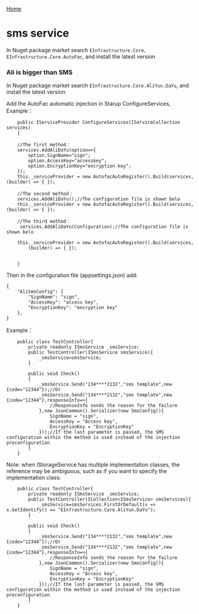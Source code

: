 <a href="https://github.com/zhenlei520/System.Extension.Core/blob/master/README.md">Home</a>

# sms service #

In Nuget package market search `EInfrastructure.Core、EInfrastructure.Core.AutoFac`, and install the latest version

### Ali is bigger than SMS ###
In Nuget package market search `EInfrastructure.Core.AliYun.DaYu`, and install the latest version

Add the AutoFac automatic injection in Starup ConfigureServices,  
Example：   
    
		public IServiceProvider ConfigureServices(IServiceCollection services)
		{

        //The first method：
		services.AddAliDaYu(option=>{
            option.SignName="sign";
            option.AccessKey="accesskey";
            option.EncryptionKey="encryption key";
        });
        this._serviceProvider = new AutofacAutoRegister().Build(services,(builder) => { });

        //The second method：
        services.AddAliDaYu();//The configuration file is shown belo
        this._serviceProvider = new AutofacAutoRegister().Build(services,(builder) => { });

        //The third method：
         services.AddAliDaYu(Configuration);//The configuration file is shown belo

        this._serviceProvider = new AutofacAutoRegister().Build(services,
            (builder) => { });

            
        }

Then in the configuration file (appsettings.json) add:

    {
        "AliSmsConfig": {
            "SignName": "sign",
            "AccessKey": "access key",
            "EncryptionKey": "encryption key"
        },
    }        

Example：
		
		public class TestController{
			private readonly ISmsService _smsService;
			public TestController(ISmsService smsService){
				_smsService=smsService;
			}

			public void Check()
			{
				_smsService.Send("134****2132","sms template",new {code="12344"});//Or
				_smsService.Send("134****2132","sms template",new {code="12344"},responseInfo=>{
					//ResponseInfo sends the reason for the failure
				},new JsonCommon().Serializer(new SmsConfig(){
					SignName = "sign",
	                AccessKey = "Access key",
	                EncryptionKey = "EncryptionKey"
				}));//If the last parameter is passed, the SMS configuration within the method is used instead of the injection preconfiguration
			}
		} 

Note: when IStorageService has multiple implementation classes, the reference may be ambiguous, such as if you want to specify the implementation class:

        public class TestController{
			private readonly ISmsService _smsService;
			public TestController(ICollection<ISmsService> smsServices){
				_smsService=smsServices.FirstOrDefault(x => x.GetIdentify() == "EInfrastructure.Core.AliYun.DaYu");
			}

			public void Check()
			{
				_smsService.Send("134****2132","sms template",new {code="12344"});//Or
				_smsService.Send("134****2132","sms template",new {code="12344"},responseInfo=>{
					//ResponseInfo sends the reason for the failure
				},new JsonCommon().Serializer(new SmsConfig(){
					SignName = "sign",
	                AccessKey = "Access key",
	                EncryptionKey = "EncryptionKey"
				}));//If the last parameter is passed, the SMS configuration within the method is used instead of the injection preconfiguration
			}
		} 